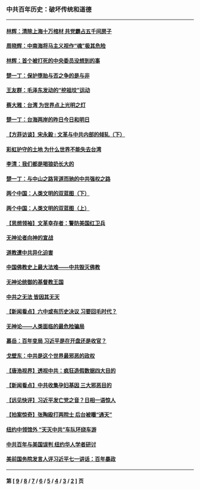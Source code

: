 ### 中共百年历史：破坏传统和道德
---
#### [林辉：清除上海十万棺材 共党霸占五千间房子](../../pages/nf1176114/n14033735.md?08190430) 
#### [周晓辉：中南海将马主义视作“魂”极其危险](../../pages/nf1176114/n14026892.md?08190430) 
#### [林辉：首个被打死的中央委员没想到的事](../../pages/nf1176114/n13987400.md?08190430) 
#### [楚一丁：保护堕胎与否之争的是与非](../../pages/nf1176114/n13815642.md?08190430) 
#### [王友群：毛泽东发动的“挖祖坟”运动](../../pages/nf1176114/n13723639.md?08190430) 
#### [蔡大雅：台湾 为世界点上光明之灯](../../pages/nf1176114/n13531530.md?08190430) 
#### [楚一丁：台海两岸的昨日今日和明日](../../pages/nf1176114/n13531468.md?08190430) 
#### [【方菲访谈】宋永毅 : 文革与中共内部的倾轧（下）](../../pages/nf1176114/n13486836.md?08190430) 
#### [彩虹护守的土地 为什么世界不能失去台湾](../../pages/nf1176114/n13476849.md?08190430) 
#### [李清：我们都是喝狼奶长大的](../../pages/nf1176114/n13471478.md?08190430) 
#### [楚一丁：与中山之路背道而驰的中共强权之路](../../pages/nf1176114/n13437270.md?08190430) 
#### [两个中国：人类文明的双蓝图（下）](../../pages/nf1176114/n13423132.md?08190430) 
#### [两个中国：人类文明的双蓝图（上）](../../pages/nf1176114/n13422687.md?08190430) 
#### [【思想领袖】文革幸存者：警防美国红卫兵](../../pages/nf1176114/n13339289.md?08190430) 
#### [无神论者向神的宣战](../../pages/nf1176114/n13281535.md?08190430) 
#### [道教遭中共异化迫害](../../pages/nf1176114/n13281463.md?08190430) 
#### [中国佛教史上最大法难——中共毁灭佛教](../../pages/nf1176114/n13281397.md?08190430) 
#### [无神论统御的基督教王国](../../pages/nf1176114/n13281280.md?08190430) 
#### [中共之无法 皆因其无天](../../pages/nf1176114/n13281088.md?08190430) 
#### [【新闻看点】六中或有历史决议 习要回毛时代？](../../pages/nf1176114/n13222895.md?08190430) 
#### [无神论——人类面临的最危险骗局](../../pages/nf1176114/n13196137.md?08190430) 
#### [慕岳：百年变局 习近平是在开盘还是收官？](../../pages/nf1176114/n13206516.md?08190430) 
#### [戈壁东：中共是这个世界最邪恶的政权](../../pages/nf1176114/n13085641.md?08190430) 
#### [【唐浩视界】透视中共：疯狂造假数据四大目的](../../pages/nf1176114/n13080590.md?08190430) 
#### [【新闻看点】中共收集孕妇基因 三大邪恶目的](../../pages/nf1176114/n13077182.md?08190430) 
#### [【远见快评】习近平发亡党之音？日相一语惊人](../../pages/nf1176114/n13074809.md?08190430) 
#### [【拍案惊奇】张陶殴打两院士 后台被曝“通天”](../../pages/nf1176114/n13070496.md?08190430) 
#### [纽约中领馆外 “天灭中共”车队环绕车游](../../pages/nf1176114/n13070693.md?08190430) 
#### [中共百年与美国误判 纽约华人学者研讨](../../pages/nf1176114/n13067969.md?08190430) 
#### [美前国务院发言人评习近平七一讲话：百年暴政](../../pages/nf1176114/n13066986.md?08190430) 

---
#### 第 [ [9](./9.md?08190430) / [8](./8.md?08190430) / [7](./7.md?08190430) / [6](./6.md?08190430) / [5](./5.md?08190430) / [4](./4.md?08190430) / [3](./3.md?08190430) / [2](./2.md?08190430) ] 页
